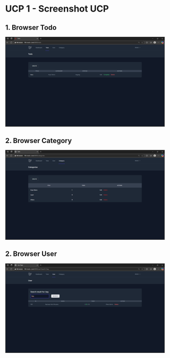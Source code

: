 # UCP 1 - Screenshot UCP

## 1. Browser Todo

![alt text](screenshot/ucp1/todo.png)

## 2. Browser Category

![alt text](screenshot/ucp1/category.png)

## 2. Browser User

![alt text](screenshot/ucp1/user.png)

